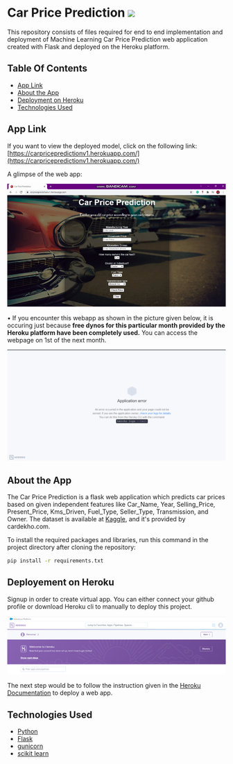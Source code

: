 # Car Price Prediction  <img src = "https://cdn-icons.flaticon.com/png/512/1300/premium/1300302.png?token=exp=1635356767~hmac=9226ae1acbcf8c23fbb188d55bd0b9e8" width="48">

This repository consists of files required for end to end implementation and deployment of Machine Learning Car Price Prediction web application created with Flask and deployed on the Heroku platform.

## Table Of Contents
* [App Link](#app-link)
* [About the App](#about-the-app)
* [Deployment on Heroku](#deployment-on-heroku)
* [Technologies Used](#technologies-used)

## App Link
If you want to view the deployed model, click on the following link:
[https://carpricepredictionv1.herokuapp.com/](https://carpricepredictionv1.herokuapp.com/)

A glimpse of the web app:

![APP GIF](https://github.com/kshitij-raj/Car-Price-Prediction/blob/main/readme_resources/App.gif)

• If you encounter this webapp as shown in the picture given below, it is occuring just because **free dynos for this particular month provided by the Heroku platform have been completely used.** You can access the webpage on 1st of the next month.

![Heroku-Error](https://github.com/kshitij-raj/Car-Price-Prediction/blob/main/readme_resources/heroku_error.png)

## About the App
The Car Price Prediction is a flask web application which predicts car prices based on given independent features like Car_Name,	Year,	Selling_Price,	Present_Price,	Kms_Driven,	Fuel_Type,	Seller_Type,	Transmission, and Owner. The dataset is available at [Kaggle](https://www.kaggle.com/nehalbirla/vehicle-dataset-from-cardekho), and it's provided by cardekho.com. 

To install the required packages and libraries, run this command in the project directory after cloning the repository:
```bash
pip install -r requirements.txt
```
## Deployement on Heroku
Signup in order to create virtual app. You can either connect your github profile or download Heroku cli to manually to deploy this project.

[![](https://github.com/kshitij-raj/Car-Price-Prediction/blob/main/readme_resources/Heroku.png)](https://heroku.com)

The next step would be to follow the instruction given in the [Heroku Documentation](https://devcenter.heroku.com/articles/getting-started-with-python) to deploy a web app.

## Technologies Used
- [Python](https://www.python.org/)
- [Flask](https://flask.palletsprojects.com/en/2.0.x/)
- [gunicorn](https://gunicorn.org/)
- [scikit learn](https://scikit-learn.org/stable/)

